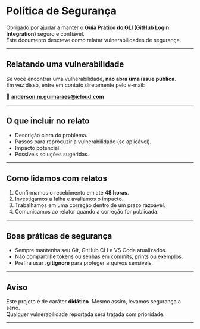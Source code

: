 # Política de Segurança

Obrigado por ajudar a manter o **Guia Prático do GLI (GitHub Login Integration)** seguro e confiável.  
Este documento descreve como relatar vulnerabilidades de segurança.

---

## Relatando uma vulnerabilidade
Se você encontrar uma vulnerabilidade, **não abra uma issue pública**.  
Em vez disso, entre em contato diretamente pelo e-mail:

📧 **anderson.m.guimaraes@icloud.com**

---

## O que incluir no relato
- Descrição clara do problema.  
- Passos para reproduzir a vulnerabilidade (se aplicável).  
- Impacto potencial.  
- Possíveis soluções sugeridas.  

---

## Como lidamos com relatos
1. Confirmamos o recebimento em até **48 horas**.  
2. Investigamos a falha e avaliamos o impacto.  
3. Trabalhamos em uma correção dentro de um prazo razoável.  
4. Comunicamos ao relator quando a correção for publicada.  

---

## Boas práticas de segurança
- Sempre mantenha seu Git, GitHub CLI e VS Code atualizados.  
- Não compartilhe tokens ou senhas em commits, prints ou exemplos.  
- Prefira usar **.gitignore** para proteger arquivos sensíveis.  

---

## Aviso
Este projeto é de caráter **didático**. Mesmo assim, levamos segurança a sério.  
Qualquer vulnerabilidade reportada será tratada com prioridade.  

---
